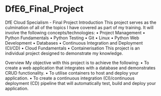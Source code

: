 # DfE6_Final_Project
DfE Cloud Specialism - Final Project
Introduction
This project serves as the culmination of all of the topics I have covered as part of my training. It will involve the following concepts/technologies:
•	Project Management
•	Python Fundamentals
•	Python Testing
•	Git
•	Linux
•	Python Web Development
•	Databases
•	Continuous Integration and Deployment (CI/CD)
•	Cloud Fundamentals
•	Containerisation
This project is an individual project designed to demonstrate my knowledge.


Overview
My objective with this project is to achieve the following:
•	To create a web application that integrates with a database and demonstrates CRUD functionality.
•	To utilise containers to host and deploy your application.
•	To create a continuous integration (CI)/continuous deployment (CD) pipeline that will automatically test, build and deploy your application.

